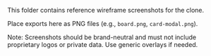 This folder contains reference wireframe screenshots for the clone.

Place exports here as PNG files (e.g., `board.png`, `card-modal.png`).

Note: Screenshots should be brand-neutral and must not include proprietary logos or private data. Use generic overlays if needed.

